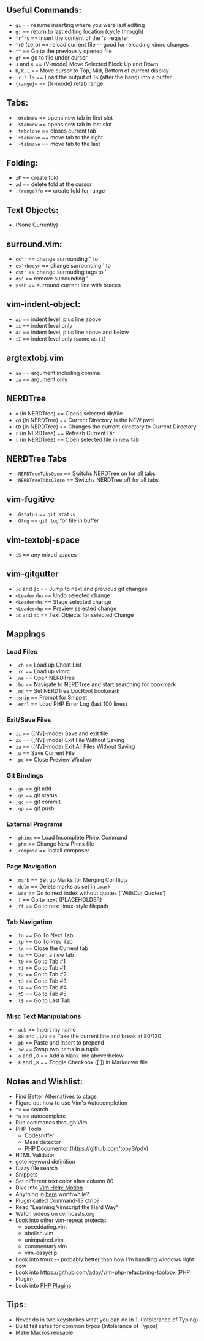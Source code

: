 
## Useful Commands: 
 * `gi` == resume inserting where you were last editing
 * `g;` == return to last editing location (cycle through)
 * `^r^rs` == insert the content of the 's' register
 * `^r0` (zero) == reload current file -- good for reloading vimrc changes
 * `^^` == Go to the previously opened file
 * `gf` == go to file under cursor
 * `J` and `K` == (V-mode) Move Selected Block Up and Down
 * `H`, `K`, `L` == Move cursor to Top, Mid, Bottom of current display
 * `:r ! ls` == Load the output of `ls` (after the bang) into a buffer
 * `{range}=` == (N-mode) retab range

## Tabs:
 * `:0tabnew` == opens new tab in first slot
 * `:$tabnew` == opens new tab in last slot
 * `:tabclose` == closes current tab`
 * `:+tabmove` == move tab to the right
 * `:-tabmove` == move tab to the last

## Folding:
 * `zF` == create fold
 * `zd` == delete fold at the cursor
 * `:{range}fo` == create fold for range

## Text Objects:
 * (None Currently)

## surround.vim:
 * `cs"'` == change surrounding " to '
 * `cs'<body>` == change surrounding ' to <body></body>
 * `cst'` == change surrouding tags to '
 * `ds'` == remove surrounding '
 * `yssb` == surround current line with braces

## vim-indent-object:
 * `ai` == indent level, plus line above
 * `ii` == indent level only
 * `aI` == indent level, plus line above and below
 * `iI` == indent level only (same as `ii`)

## argtextobj.vim
 * `aa` == argument including comma
 * `ia` == argument only

## NERDTree
 * `o` (in NERDTree) == Opens selected dir/file
 * `cd` (in NERDTree) == Current Directory is the NEW pwd
 * `CD` (in NERDTree) == Changes the current directory to Current Directory
 * `r` (in NERDTree) == Refresh Current Dir
 * `t` (in NERDTree) == Open selected file in new tab

## NERDTree Tabs
 * `:NERDTreeTabsOpen` == Switchs NERDTree on for all tabs
 * `:NERDTreeTabsClose` == Switchs NERDTree off for all tabs

## vim-fugitive
 * `:Gstatus` == `git status` 
 * `:Glog` == `git log` for file in buffer

## vim-textobj-space
 * `iS` == any mixed spaces

## vim-gitgutter
 * `]c` and `]c` == Jump to next and previous git changes
 * `<Leader>hu` == Undo selected change
 * `<Leader>hs` == Stage selected change
 * `<Leader>hp` == Preview selected change
 * `ic` and `ac` == Text Objects for selected Change

## Mappings

### Load Files
 * `,ch` == Load up Cheat List 
 * `,rc` == Load up vimrc
 * `,ne` == Open NERDTree
 * `,bo` == Navigate to NERDTree and start searching for bookmark
 * `,nd` == Set NERDTree DocRoot bookmark
 * `,snip` == Prompt for Snippet
 * `,errl` == Load PHP Error Log (last 100 lines)

### Exit/Save Files
 * `zz` == ([NV]-mode) Save and exit file
 * `zx` == ([NV]-mode) Exit File Without Saving
 * `za` == ([NV]-mode) Exit All Files Without Saving
 * `,w` == Save Current File
 * `,pc` == Close Preview Window

### Git Bindings
 * `,ga` == git add 
 * `,gs` == git status
 * `,gc` == git commit
 * `,gp` == git push

### External Programs
 * `,phinx` == Load Incomplete Phinx Command
 * `,phm` == Change New Phinx file
 * `,compose` == Install composer 

### Page Navigation
 * `,mark` == Set up Marks for Merging Conflicts
 * `,delm` == Delete marks as set in `,mark`
 * `,woq` == Go to next index without quotes ('WithOut Quotes')
 * `,[` == Go to next {PLACEHOLDER}
 * `,ff` == Go to next linux-style filepath

### Tab Navigation
 * `,tn` == Go To Next Tab
 * `,tp` == Go To Prev Tab
 * `,tx` == Close the Current tab
 * `,ta` == Open a new tab
 * `,t0` == Go to Tab #1
 * `,t1` == Go to Tab #1
 * `,t2` == Go to Tab #2
 * `,t3` == Go to Tab #3
 * `,t4` == Go to Tab #4
 * `,t5` == Go to Tab #5
 * `,t$` == Go to Last Tab

### Misc Text Manipulations
 * `,aub` == Insert my name
 * `,80` and `,120` == Take the current line and break at 80/120
 * `,pb` == Paste and Insert to prepend
 * `,sw` == Swap two items in a tuple
 * `,o` and `,O` == Add a blank line above/below
 * `,k` and `,K` == Toggle Checkbox ([ ]) in Markdown file

## Notes and Wishlist: 
 * Find Better Alternatives to ctags
 * Figure out how to use Vim's Autocompletion   
 *  `^x` == search
 *  `^n` == autocomplete
 * Run commands through Vim
 * PHP Tools
   * Codesniffer
   * Mess detector
   * PHP Documentor (https://github.com/tobyS/pdv)
 * HTML Validator
 * goto keyword definition
 * fuzzy file search
 * Snippets
 * Set different text color after column 80
 * Dive Into [Vim Help: Motion](http://vimdoc.sourceforge.net/htmldoc/motion.html)
 * Anything in [here](https://github.com/kana/vim-textobj-user/wiki) worthwhile?
 * Plugin called Command-T? ctrlp?
 * Read "Learning Vimscript the Hard Way"
 * Watch videos on cvimcasts.org
 * Look into other vim-repeat projects:
   * speeddating.vim
   * abolish.vim
   * unimpaired.vim
   * commentary.vim
   * vim-easyclip
 * Look into tmux -- probably better than how I'm handling windows right now
 * Look into https://github.com/adoy/vim-php-refactoring-toolbox (PHP Plugin)
 * Look into [PHP Plugins](https://www.reddit.com/r/PHP/comments/23okor/vim_users_who_code_in_php_what_plugins_do_you_have/)

## Tips:
 * Never do in two keystrokes what you can do in 1. (Intolerance of Typing)
 * Build fail safes for common typos (Intolerance of Typos)
 * Make Macros reusable

